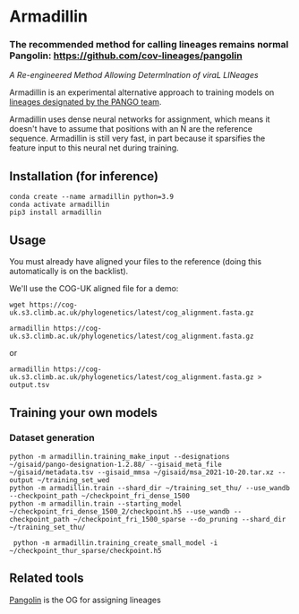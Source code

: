 # Armadillin

### The recommended method for calling lineages remains normal Pangolin: https://github.com/cov-lineages/pangolin

_A Re-engineered Method Allowing DetermInation of viraL LINeages_

Armadillin is an experimental alternative approach to training models on [lineages designated by the PANGO team](https://github.com/cov-lineages/pango-designation).

Armadillin uses dense neural networks for assignment, which means it doesn't have to assume that positions with an N are the reference sequence. Armadillin is still very fast, in part because it sparsifies the feature input to this neural net during training.

## Installation (for inference)

```
conda create --name armadillin python=3.9
conda activate armadillin
pip3 install armadillin
```

## Usage

You must already have aligned your files to the reference (doing this automatically is on the backlist).

We'll use the COG-UK aligned file for a demo:

```
wget https://cog-uk.s3.climb.ac.uk/phylogenetics/latest/cog_alignment.fasta.gz
```

```
armadillin https://cog-uk.s3.climb.ac.uk/phylogenetics/latest/cog_alignment.fasta.gz
```

or

```
armadillin https://cog-uk.s3.climb.ac.uk/phylogenetics/latest/cog_alignment.fasta.gz > output.tsv
```

## Training your own models

### Dataset generation

```
python -m armadillin.training_make_input --designations ~/gisaid/pango-designation-1.2.88/ --gisaid_meta_file ~/gisaid/metadata.tsv --gisaid_mmsa ~/gisaid/msa_2021-10-20.tar.xz --output ~/training_set_wed
python -m armadillin.train --shard_dir ~/training_set_thu/ --use_wandb --checkpoint_path ~/checkpoint_fri_dense_1500
python -m armadillin.train --starting_model ~/checkpoint_fri_dense_1500_2/checkpoint.h5 --use_wandb --checkpoint_path ~/checkpoint_fri_1500_sparse --do_pruning --shard_dir ~/training_set_thu/

 python -m armadillin.training_create_small_model -i ~/checkpoint_thur_sparse/checkpoint.h5
```

## Related tools

[Pangolin](https://github.com/cov-lineages/pangolin) is the OG for assigning lineages
